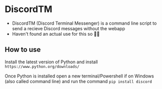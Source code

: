 # DiscordTM
  
  * DiscordTM (Discord Terminal Messenger) is a command line script to send a recieve Discord messages without the webapp
  * Haven't found an actual use for this so 🤷‍♂️


  ## How to use
  
  Install the latest version of Python and install
  ```https://www.python.org/downloads/```
    
  Once Python is installed open a new terminal/Powershell if on Windows (also called command line) and run the command
  ```pip install discord```
